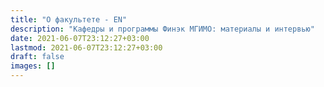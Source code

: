 ```yaml
---
title: "О факультете - EN"
description: "Кафедры и программы Финэк МГИМО: материалы и интервью"
date: 2021-06-07T23:12:27+03:00
lastmod: 2021-06-07T23:12:27+03:00
draft: false
images: []
---
```

